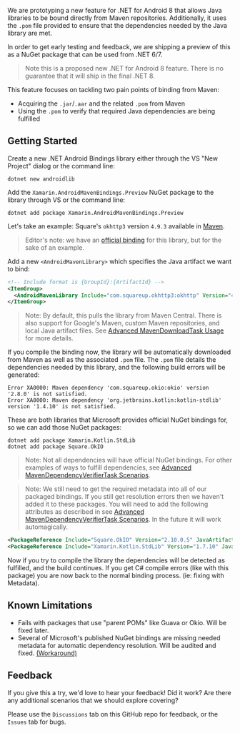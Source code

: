 We are prototyping a new feature for .NET for Android 8 that allows Java libraries to be bound directly from Maven repositories.  Additionally, it uses the `.pom` file provided to ensure that the dependencies needed by the Java library are met.

In order to get early testing and feedback, we are shipping a preview of this as a NuGet package that can be used from .NET 6/7.

> Note this is a proposed new .NET for Android 8 feature. There is no guarantee that it will ship in the final .NET 8.

This feature focuses on tackling two pain points of binding from Maven:
- Acquiring the `.jar`/`.aar` and the related `.pom` from Maven
- Using the `.pom` to verify that required Java dependencies are being fulfilled

## Getting Started

Create a new .NET Android Bindings library either through the VS "New Project" dialog or the command line:

```
dotnet new androidlib
```

Add the `Xamarin.AndroidMavenBindings.Preview` NuGet package to the library through VS or the command line:

```
dotnet add package Xamarin.AndroidMavenBindings.Preview
```

Let's take an example: Square's `okhttp3` version `4.9.3` available in [Maven](https://mvnrepository.com/artifact/com.squareup.okhttp3/okhttp/4.9.3).

> Editor's note: we have an [official binding](https://www.nuget.org/packages/Square.OkHttp3) for this library, but for the sake of an example.

Add a new `<AndroidMavenLibrary>` which specifies the Java artifact we want to bind:

```xml
<!-- Include format is {GroupId}:{ArtifactId} -->
<ItemGroup>
  <AndroidMavenLibrary Include="com.squareup.okhttp3:okhttp" Version="4.9.3" />
</ItemGroup>
```

> Note: By default, this pulls the library from Maven Central. There is also support for Google's Maven, custom Maven repositories, and local Java artifact files.  See [Advanced MavenDownloadTask Usage](https://github.com/jpobst/Prototype.Android.MavenBindings/wiki/MavenDownloadTask-Advanced-Scenarios) for more details.

If you compile the binding now, the library will be automatically downloaded from Maven as well as the associated `.pom` file.  The `.pom` file details the dependencies needed by this library, and the following build errors will be generated:

```
Error XA0000: Maven dependency 'com.squareup.okio:okio' version '2.8.0' is not satisfied.
Error XA0000: Maven dependency 'org.jetbrains.kotlin:kotlin-stdlib' version '1.4.10' is not satisfied.
```

These are both libraries that Microsoft provides official NuGet bindings for, so we can add those NuGet packages:

```
dotnet add package Xamarin.Kotlin.StdLib
dotnet add package Square.OkIO
```

> Note: Not all dependencies will have official NuGet bindings. For other examples of ways to fulfill dependencies, see [Advanced MavenDependencyVerifierTask Scenarios](https://github.com/jpobst/Prototype.Android.MavenBindings/wiki/MavenDependencyVerifierTask-Advanced-Scenarios).

> Note: We still need to get the required metadata into all of our packaged bindings.  If you still get resolution errors then we haven't added it to these packages.  You will need to add the following attributes as described in see [Advanced MavenDependencyVerifierTask Scenarios](https://github.com/jpobst/Prototype.Android.MavenBindings/wiki/MavenDependencyVerifierTask-Advanced-Scenarios).  In the future it will work automagically.

```xml
<PackageReference Include="Square.OkIO" Version="2.10.0.5" JavaArtifact="com.squareup.okio:okio" JavaVersion="2.10.0" />
<PackageReference Include="Xamarin.Kotlin.StdLib" Version="1.7.10" JavaArtifact="org.jetbrains.kotlin:kotlin-stdlib" JavaVersion="1.7.10" />
```

Now if you try to compile the library the dependencies will be detected as fulfilled, and the build continues.  If you get C# compile errors (like with this package) you are now back to the normal binding process. (ie: fixing with Metadata).

## Known Limitations

- Fails with packages that use "parent POMs" like Guava or Okio. Will be fixed later.
- Several of Microsoft's published NuGet bindings are missing needed metadata for automatic dependency resolution. Will be audited and fixed. [(Workaround)](https://github.com/jpobst/Prototype.Android.MavenBindings/wiki/MavenDependencyVerifierTask-Advanced-Scenarios)

## Feedback

If you give this a try, we'd love to hear your feedback!  Did it work?  Are there any additional scenarios that we should explore covering?

Please use the `Discussions` tab on this GitHub repo for feedback, or the `Issues` tab for bugs.